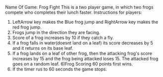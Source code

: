 Name Of Game: Frog Fight
This is a two player game, in which two frogs compete who completes their lunch faster.
Instructions for players:
1) LeftArrow key makes the Blue frog jump and RightArrow key makes the red frog jump.
2) Frogs jump in the direction they are facing.
3) Score of a frog increases by 10 if they catch a fly.
4) If a frog falls in water(doesnt land on a leaf) its score decreases by 5 and it returns on its base leaf.
5) If a frog lands on a leaf of other frog, then the attacking frog's score increases by 15 and the frog being attacked loses 15. The attacked frog goes on a random leaf.
6)Frog Scoring 60 points first wins.
7) If the timer rus to 60 seconds the game stops.